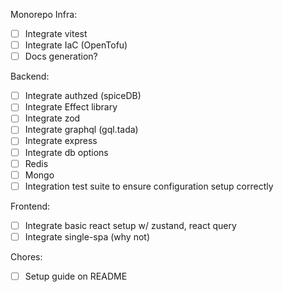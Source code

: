 Monorepo Infra:

- [ ] Integrate vitest
- [ ] Integrate IaC (OpenTofu)
- [ ] Docs generation?

Backend:

- [ ] Integrate authzed (spiceDB)
- [ ] Integrate Effect library
- [ ] Integrate zod
- [ ] Integrate graphql (gql.tada)
- [ ] Integrate express
- [ ] Integrate db options
- [ ] Redis
- [ ] Mongo
- [ ] Integration test suite to ensure configuration setup correctly

Frontend:

- [ ] Integrate basic react setup w/ zustand, react query
- [ ] Integrate single-spa (why not)

Chores:

- [ ] Setup guide on README
